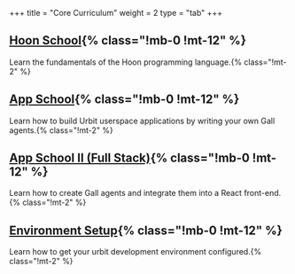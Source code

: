 +++
title = "Core Curriculum"
weight = 2
type = "tab"
+++

## [Hoon School](/guides/core/hoon-school){% class="!mb-0 !mt-12" %}

Learn the fundamentals of the Hoon programming language.{% class="!mt-2" %}

## [App School](/guides/core/app-school){% class="!mb-0 !mt-12" %}

Learn how to build Urbit userspace applications by writing your own Gall agents.{% class="!mt-2" %}

## [App School II (Full Stack)](/guides/core/app-school-full-stack){% class="!mb-0 !mt-12" %}

Learn how to create Gall agents and integrate them into a React front-end.{% class="!mt-2" %}

## [Environment Setup](/guides/core/environment){% class="!mb-0 !mt-12" %}

Learn how to get your urbit development environment configured.{% class="!mt-2" %}
